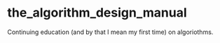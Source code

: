 # the_algorithm_design_manual
Continuing education (and by that I mean my first time) on algoriothms. 
